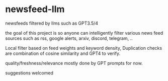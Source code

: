 # newsfeed-llm
newsfeeds filtered by llms such as GPT3.5/4

the goal of this project is so anyone can intelligently filter various news feed sources such as rss, google alerts, arxiv, discord, telegram, ..

Local filter based on feed weights and keyword density, Duplication checks are combination of cosine similarity and GPT4 to verify.  

quality/freshness/relevance mostly done by GPT prompts for now.

suggestions welcomed
